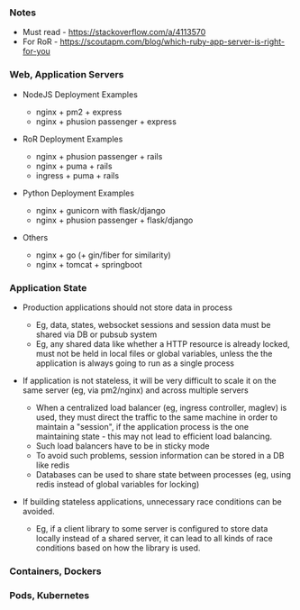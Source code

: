 ### Notes
  * Must read - https://stackoverflow.com/a/4113570
  * For RoR - https://scoutapm.com/blog/which-ruby-app-server-is-right-for-you

### Web, Application Servers
  * NodeJS Deployment Examples
    - nginx + pm2 + express
    - nginx + phusion passenger + express

  * RoR Deployment Examples
    - nginx + phusion passenger + rails
    - nginx + puma + rails
    - ingress + puma + rails

  * Python Deployment Examples
    - nginx + gunicorn with flask/django
    - nginx + phusion passenger + flask/django

  * Others
    - nginx + go (+ gin/fiber for similarity)
    - nginx + tomcat + springboot

### Application State
  * Production applications should not store data in process
    - Eg, data, states, websocket sessions and session data must be shared via DB or pubsub system
    - Eg, any shared data like whether a HTTP resource is already locked, must not be held in local files or global variables, unless the
      the application is always going to run as a single process

  * If application is not stateless, it will be very difficult to scale it on the same server (eg, via pm2/nginx) and across multiple servers
    - When a centralized load balancer (eg, ingress controller, maglev) is used, they must direct the traffic to the same machine in order
      to maintain a "session", if the application process is the one maintaining state - this may not lead to efficient load balancing.
    - Such load balancers have to be in sticky mode
    - To avoid such problems, session information can be stored in a DB like redis
    - Databases can be used to share state between processes (eg, using redis instead of global variables for locking)

  * If building stateless applications, unnecessary race conditions can be avoided.
    - Eg, if a client library to some server is configured to store data locally instead of a shared server, it can lead to all kinds
      of race conditions based on how the library is used.

### Containers, Dockers

### Pods, Kubernetes
